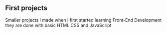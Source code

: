## First projects
Smaller projects I made when I first started learning Front-End Development they are done with basic HTML CSS and JavaScript
